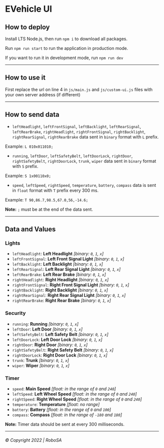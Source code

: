 # EVehicle UI

## How to deploy
Install LTS Node.js, then run `npm i` to download all packages.

Run `npm run start` to run the application in production mode.

If you want to run it in development mode, run `npm run dev`

---
## How to use it
First replace the url on line 4 in `js/main.js` and `js/custom-ui.js` files with your own server address (if different)

---
## How to send data
* `leftHeadlight`, `leftFrontSignal`, `leftBacklight`, `leftRearSignal`, `leftRearBrake`, `rightHeadlight`, `rightFrontSignal`, `rightBacklight`, `rightRearSignal`, `rightRearBrake` data sent in `binary` format with `L` prefix.

Example: `L 010x011010;`

* `running`, `leftDoor`, `leftSafetyBelt`, `leftDoorLock`, `rightDoor`, `rightSafetyBelt`, `rightDoorLock`, `trunk`, `wiper` data sent in `binary` format with `S` prefix.

Example: `S 1x00110x0;`

* `speed`, `leftSpeed`, `rightSpeed`, `temperature`, `battery`, `compass` data is sent in `float` format with `T` prefix every 300 ms.

Example: `T 90,86.7,98.5,67.0,56,-14.6;`

**Note:** `;` must be at the end of the data sent.

---
## Data and Values
### Lights
* `leftHeadlight`: **Left Headlight** *[binary: `0`, `1`, `x`]*
* `leftFrontSignal`: **Left Front Signal Light** *[binary: `0`, `1`, `x`]*
* `leftBacklight`: **Left Backlight** *[binary: `0`, `1`, `x`]*
* `leftRearSignal`: **Left Rear Signal Light** *[binary: `0`, `1`, `x`]*
* `leftRearBrake`: **Left Rear Brake** *[binary: `0`, `1`, `x`]*
* `rightHeadlight`: **Right Headlight** *[binary: `0`, `1`, `x`]*
* `rightFrontSignal`: **Right Front Signal Light** *[binary: `0`, `1`, `x`]*
* `rightBacklight`: **Right Backlight** *[binary: `0`, `1`, `x`]*
* `rightRearSignal`: **Right Rear Signal Light** *[binary: `0`, `1`, `x`]*
* `rightRearBrake`: **Right Rear Brake** *[binary: `0`, `1`, `x`]*

### Security
* `running`: **Running** *[binary: `0`, `1`, `x`]*
* `leftDoor`: **Left Door** *[binary: `0`, `1`, `x`]*
* `leftSafetyBelt`: **Left Safety Belt** *[binary: `0`, `1`, `x`]*
* `leftDoorLock`: **Left Door Lock** *[binary: `0`, `1`, `x`]*
* `rightDoor`: **Right Door** *[binary: `0`, `1`, `x`]*
* `rightSafetyBelt`: **Right Safety Belt** *[binary: `0`, `1`, `x`]*
* `rightDoorLock`: **Right Door Lock** *[binary: `0`, `1`, `x`]*
* `trunk`: **Trunk** *[binary: `0`, `1`, `x`]*
* `wiper`: **Wiper** *[binary: `0`, `1`, `x`]*

### Timer
* `speed`: **Main Speed** *[float: in the range of `0` and `240`]*
* `leftSpeed`: **Left Wheel Speed** *[float: in the range of `0` and `240`]*
* `rightSpeed`: **Right Wheel Speed** *[float: in the range of `0` and `240`]*
* `temperature`: **Temperature** *[float: no range]*
* `battery`: **Battery** *[float: in the range of `0` and `100`]*
* `compass`: **Compass** *[float: in the range of `-180` and `180`]*

**Note:** Timer data should be sent at every 300 milliseconds.

---
###### &copy; Copyright 2022 | RoboSA
